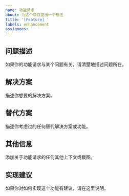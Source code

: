 ```yaml
---
name: 功能请求
about: 为这个项目提出一个想法
title: '[Feature] '
labels: enhancement
assignees: ''
---
```


## 问题描述

如果你的功能请求与某个问题有关，请清楚地描述问题所在。

## 解决方案

描述你想要的解决方案。

## 替代方案

描述你考虑过的任何替代解决方案或功能。

## 其他信息

添加关于功能请求的任何其他上下文或截图。

## 实现建议

如果你对如何实现这个功能有建议，请在这里说明。 
